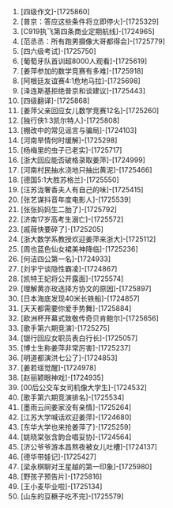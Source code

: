 
1. [四级作文]-[1725860]
1. [普京：答应这些条件将立即停火]-[1725329]
1. [C919执飞第四条商业定期航线]-[1724965]
1. [范丞丞：所有跑男摄像大哥都得会]-[1725779]
1. [四六级考试]-[1725750]
1. [葡萄牙队首训超8000人观看]-[1725619]
1. [姜萍参加的数学竞赛有多难]-[1725918]
1. [阿根廷友谊赛4:1危地马拉]-[1725698]
1. [泽连斯基拒绝普京和谈建议]-[1725443]
1. [四级翻译]-[1725868]
1. [姜萍父亲回应女儿数学竞赛12名]-[1725260]
1. [独行侠1:3凯尔特人]-[1725808]
1. [棚改中的常见谣言与骗局]-[1724103]
1. [河南旱情何时缓解]-[1725298]
1. [杨梅里的虫子已老实]-[1725717]
1. [浙大回应能否破格录取姜萍]-[1724999]
1. [河南村民抽水浇地只抽出黄泥]-[1725466]
1. [德国5:1大胜苏格兰]-[1725550]
1. [汪苏泷奢香夫人有自己的味]-[1725415]
1. [张艺谋抖音年度电影人]-[1725539]
1. [张张妈妈生二胎了]-[1725792]
1. [济南17岁高考生溺亡]-[1725572]
1. [戚薇快要碎了]-[1725205]
1. [浙大数学系教授欢迎姜萍来浙大]-[1725112]
1. [周也蓝色仙女裙美神降临]-[1725236]
1. [何洁四公第一名]-[1724933]
1. [刘宇宁谈隐性霸凌]-[1724867]
1. [凯特王妃将公开露面]-[1725574]
1. [理解黄亦玫选择方协文的原因]-[1725897]
1. [日本海底发现40米长铁船]-[1724857]
1. [天天都需要你爱手势舞]-[1725884]
1. [欧洲杯开幕式致敬传奇贝肯鲍尔]-[1725656]
1. [歌手第六期竞演]-[1725275]
1. [银行回应女职员表白行长]-[1725057]
1. [博士生称姜萍非常厉害]-[1725237]
1. [明道都演洪七公了]-[1724853]
1. [姜若瑶觉醒]-[1724978]
1. [赵丽颖眼神戏]-[1724935]
1. [00后公交车女司机像大学生]-[1724532]
1. [歌手第六期竞演排名]-[1725534]
1. [墨雨云间姜家没有亲情]-[1725264]
1. [江苏大学喊话欢迎姜萍]-[1724680]
1. [东华大学也来抢姜萍了]-[1725259]
1. [姚晓棠张含韵合唱妥协]-[1724564]
1. [济公爷爷游本昌熬夜被女儿吐槽]-[1724137]
1. [德华带娃记]-[1725427]
1. [梁永棋聊对王星越的第一印象]-[1725980]
1. [野孩子预告片]-[1725816]
1. [王小麦毕业啦]-[1725134]
1. [山东的豆橛子吃不完]-[1725579]